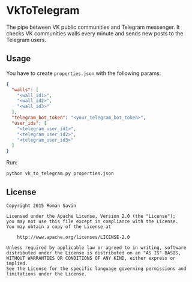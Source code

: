 # VkToTelegram

The pipe between VK public communities and Telegram messenger. It checks VK communities walls every minute and sends
 new posts to the Telegram users.


## Usage

You have to create `properties.json` with the following params:

```json
{
  "walls": [
    "<wall_id1>",
    "<wall_id2>",
    "<wall_id3>"
  ],
  "telegram_bot_token": "<your_telegram_bot_token>",
  "user_ids": [
    "<telegram_user_id1>",
    "<telegram_user_id2>",
    "<telegram_user_id3>"
  ]
}
```

Run:
```
python vk_to_telegram.py properties.json
```

## License

    Copyright 2015 Roman Savin

    Licensed under the Apache License, Version 2.0 (the "License");
    you may not use this file except in compliance with the License.
    You may obtain a copy of the License at

        http://www.apache.org/licenses/LICENSE-2.0

    Unless required by applicable law or agreed to in writing, software
    distributed under the License is distributed on an "AS IS" BASIS,
    WITHOUT WARRANTIES OR CONDITIONS OF ANY KIND, either express or implied.
    See the License for the specific language governing permissions and
    limitations under the License.





